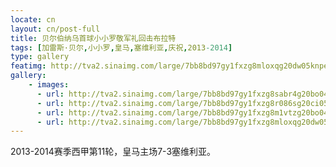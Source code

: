```yaml
---
locate: cn
layout: cn/post-full
title: 贝尔伯纳乌首球小小罗敬军礼回击布拉特
tags: [加雷斯·贝尔,小小罗,皇马,塞维利亚,庆祝,2013-2014]
type: gallery
featimg: http://tva2.sinaimg.com/large/7bb8bd97gy1fxzg8mloxqg20dw05knpe.gif
gallery:
    - images:
      - url: http://tva2.sinaimg.com/large/7bb8bd97gy1fxzg8sabr4g20bo04qnpf.gif
      - url: http://tva2.sinaimg.com/large/7bb8bd97gy1fxzg8r086sg20ci05e1l0.gif
      - url: http://tva2.sinaimg.com/large/7bb8bd97gy1fxzg8m1vtzg20bo04wx6r.gif
      - url: http://tva2.sinaimg.com/large/7bb8bd97gy1fxzg8mloxqg20dw05knpe.gif
---
```


2013-2014赛季西甲第11轮，皇马主场7-3塞维利亚。